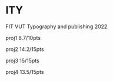 # ITY
FIT VUT
Typography and publishing
2022

proj1 8.7/10pts

proj2 14.2/15pts

proj3 15/15pts

proj4 13.5/15pts

